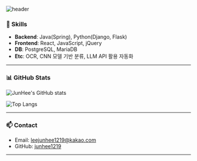 ![header](https://capsule-render.vercel.app/api?type=waving&color=auto&height=180&section=header&text=JunHee%20Lee&fontSize=35&animation=fadeIn)

### 🔧 Skills
- **Backend**: Java(Spring), Python(Django, Flask)  
- **Frontend**: React, JavaScript, jQuery  
- **DB**: PostgreSQL, MariaDB  
- **Etc**: OCR, CNN 모델 기반 분류, LLM API 활용 자동화

---

### 📊 GitHub Stats
![JunHee's GitHub stats](https://github-readme-stats.vercel.app/api?username=junhee1219&show_icons=true&theme=default)

![Top Langs](https://github-readme-stats.vercel.app/api/top-langs/?username=junhee1219&layout=compact)

---

### 📫 Contact
- Email: leejunhee1219@kakao.com  
- GitHub: [junhee1219](https://github.com/junhee1219)

---
